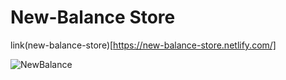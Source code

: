 # New-Balance Store

link(new-balance-store)[https://new-balance-store.netlify.com/]

![NewBalance](https://user-images.githubusercontent.com/28485791/62010396-9e2e6080-b16a-11e9-9485-246ebc945fd7.jpg)
